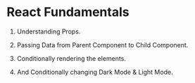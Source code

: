 # React Fundamentals

1. Understanding Props.

2. Passing Data from Parent Component to Child Component.

3. Conditionally rendering the elements.

4. And Conditionally changing Dark Mode & Light Mode.
